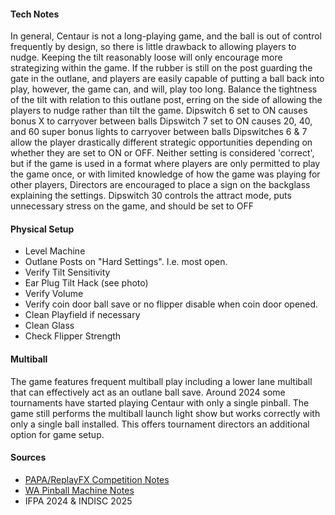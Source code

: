 #### Tech Notes
            
In general, Centaur is not a long-playing game, and the ball is out of control frequently by design, so there is little drawback to allowing players to nudge. Keeping the tilt reasonably loose will only encourage more strategizing within the game. If the rubber is still on the post guarding the gate in the outlane, and players are easily capable of putting a ball back into play, however, the game can, and will, play too long. Balance the tightness of the tilt with relation to this outlane post, erring on the side of allowing the players to nudge rather than tilt the game. Dipswitch 6 set to ON causes bonus X to carryover between balls Dipswitch 7 set to ON causes 20, 40, and 60 super bonus lights to carryover between balls Dipswitches 6 & 7 allow the player drastically different strategic opportunities depending on whether they are set to ON or OFF. Neither setting is considered 'correct', but if the game is used in a format where players are only permitted to play the game once, or with limited knowledge of how the game was playing for other players, Directors are encouraged to place a sign on the backglass explaining the settings. Dipswitch 30 controls the attract mode, puts unnecessary stress on the game, and should be set to OFF

#### Physical Setup
-   Level Machine
-   Outlane Posts on "Hard Settings". I.e. most open.
-   Verify Tilt Sensitivity
-   Ear Plug Tilt Hack (see photo)
-   Verify Volume
-   Verify coin door ball save or no flipper disable when coin door opened.
-   Clean Playfield if necessary
-   Clean Glass
-   Check Flipper Strength

#### Multiball
The game features frequent multiball play including a lower lane multiball that can effectively act as an outlane ball save. Around 2024 some tournaments have started playing Centaur with only a single pinball. The game still performs the multiball launch light show but works correctly with only a single ball installed. This offers tournament directors an additional option for game setup.

#### Sources
- [PAPA/ReplayFX Competition Notes](https://replayfoundation.org/papa/learning-center/director-guide/game-notes/#GameNotes)
- [WA Pinball Machine Notes](http://wapinball.net/setups/)
- IFPA 2024 & INDISC 2025